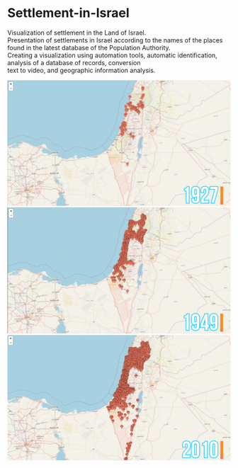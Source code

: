 # Settlement-in-Israel

Visualization of settlement in the Land of Israel.</br>
Presentation of settlements in Israel according to the names of the places found in the latest database of the Population Authority.</br>
Creating a visualization using automation tools, automatic identification, analysis of a database of records, conversion</br>
text to video, and geographic information analysis.

<img src="https://raw.githubusercontent.com/Rosiee7/Settlement-in-Israel/main/screenshots/1927.png"/>
<img src="https://raw.githubusercontent.com/Rosiee7/Settlement-in-Israel/main/screenshots/1949.png"/>
<img src="https://raw.githubusercontent.com/Rosiee7/Settlement-in-Israel/main/screenshots/2010.png"/>



